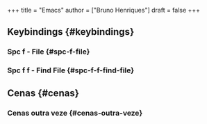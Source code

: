 +++
title = "Emacs"
author = ["Bruno Henriques"]
draft = false
+++

## Keybindings {#keybindings}


### Spc f - File {#spc-f-file}


### Spc f f - Find File {#spc-f-f-find-file}


## Cenas {#cenas}


### Cenas outra veze {#cenas-outra-veze}
